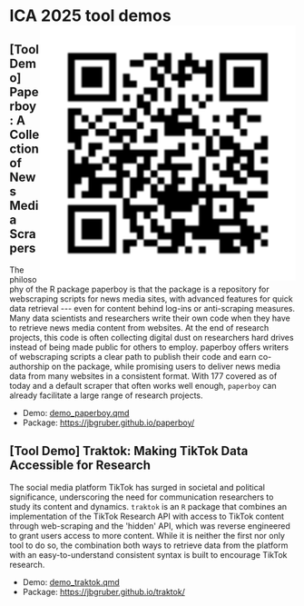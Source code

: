 # ICA 2025 tool demos <img src="qr.svg" align="right" height="450" alt="" />

## [Tool Demo] Paperboy: A Collection of News Media Scrapers

The philosophy of the R package paperboy is that the package is a repository for webscraping scripts for
news media sites, with advanced features for quick data retrieval --- even for content behind log-ins or anti-scraping
measures. Many data scientists and researchers write their own code when they have to retrieve news media content
from websites. At the end of research projects, this code is often collecting digital dust on researchers hard drives
instead of being made public for others to employ. paperboy offers writers of webscraping scripts a clear path to
publish their code and earn co-authorship on the package, while promising users to deliver news media data from
many websites in a consistent format. With 177 covered as of today and a default scraper that often works well
enough, `paperboy` can already facilitate a large range of research projects.

- Demo: [demo_paperboy.qmd](demo_paperboy.qmd)
- Package: https://jbgruber.github.io/paperboy/

## [Tool Demo] Traktok: Making TikTok Data Accessible for Research

The social media platform TikTok has surged in societal and political significance, underscoring the need for
communication researchers to study its content and dynamics. `traktok` is an `R` package that combines an
implementation of the TikTok Research API with access to TikTok content through web-scraping and the 'hidden' API,
which was reverse engineered to grant users access to more content. While it is neither the first nor only tool to do
so, the combination both ways to retrieve data from the platform with an easy-to-understand consistent syntax is built
to encourage TikTok research.

- Demo: [demo_traktok.qmd](demo_traktok.qmd)
- Package: https://jbgruber.github.io/traktok/

